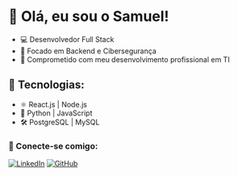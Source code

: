 # 👋 Olá, eu sou o Samuel!  
- 💻 Desenvolvedor Full Stack
- 🎯 Focado em Backend e Cibersegurança  
- 📍 Comprometido com meu desenvolvimento profissional em TI

## 🚀 Tecnologias:
- ⚛️ React.js | Node.js
- 🐍 Python | JavaScript
- 🛠️ PostgreSQL | MySQL

### 🔗 Conecte-se comigo:
[![LinkedIn](https://img.shields.io/badge/LinkedIn-blue?style=for-the-badge&logo=linkedin)](www.linkedin.com/in/samuels-dev)
[![GitHub](https://img.shields.io/badge/GitHub-000?style=for-the-badge&logo=github)](https://github.com/samuels-chaves)
